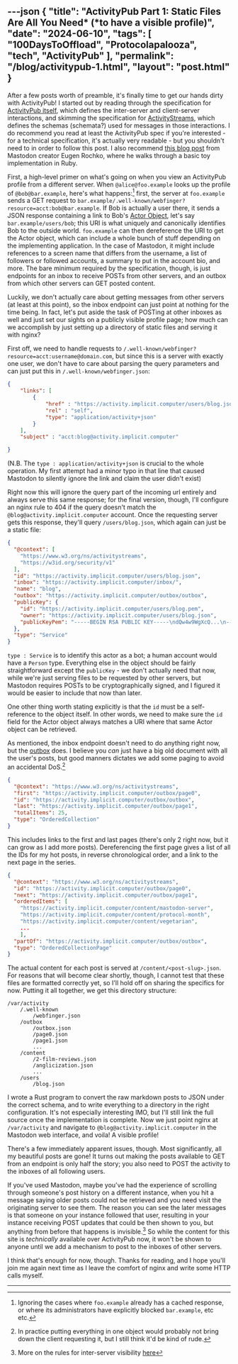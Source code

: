 ---json
{
    "title": "ActivityPub Part 1: Static Files Are All You Need* (*to have a visible profile)",
    "date": "2024-06-10",
    "tags": [
        "100DaysToOffload",
        "Protocolapalooza",
        "tech",
        "ActivityPub"
    ],
    "permalink": "/blog/activitypub-1.html",
    "layout": "post.html"
}
---

After a few posts worth of preamble, it's finally time to get our hands dirty with ActivityPub! I started out by reading through the specification for [ActivityPub itself](https://www.w3.org/TR/activitypub/), which defines the inter-server and client-server interactions, and skimming the specification for [ActivityStreams](https://www.w3.org/TR/activitystreams-core/), which defines the schemas (schemata?) used for messages in those interactions. I do recommend you read at least the ActivityPub spec if you're interested - for a technical specification, it's actually very readable - but you shouldn't need to in order to follow this post. I also recommend [this blog post](https://blog.joinmastodon.org/2018/06/how-to-implement-a-basic-activitypub-server/) from Mastodon creator Eugen Rochko, where he walks through a basic toy implementation in Ruby.


First, a high-level primer on what's going on when you view an ActivityPub profile from a different server. When `@alice@foo.example` looks up the profile of `@bob@bar.example`, here's what happens:[^1] first, the server at `foo.example` sends a GET request to `bar.example/.well-known/webfinger?resource=acct:bob@bar.example`. If Bob is actually a user there, it sends a JSON response containing a link to Bob's [Actor Object](https://www.w3.org/TR/activitystreams-vocabulary/#actor-types), let's say `bar.example/users/bob`; this URI is what uniquely and canonically identifies Bob to the outside world. `foo.example` can then dereference the URI to get the Actor object, which can include a whole bunch of stuff depending on the implementing application. In the case of Mastodon, it might include references to a screen name that differs from the username, a list of followers or followed accounts, a summary to put in the account bio, and more. The bare minimum required by the specification, though, is just endpoints for an inbox to receive POSTs from other servers, and an outbox from which other servers can GET posted content.


Luckily, we don't actually care about getting messages from other servers (at least at this point), so the inbox endpoint can just point at nothing for the time being. In fact, let's put aside the task of POSTing at other inboxes as well and just set our sights on a publicly visible profile page; how much can we accomplish by just setting up a directory of static files and serving it with nginx?


First off, we need to handle requests to `/.well-known/webfinger?resource=acct:username@domain.com`, but since this is a server with exactly one user, we don't have to care about parsing the query parameters and can just put this in `/.well-known/webfinger.json`: 

```json
{
    "links": [
        {
            "href" : "https://activity.implicit.computer/users/blog.json",
            "rel" : "self",
            "type": "application/activity+json"
        }
    ],
    "subject" : "acct:blog@activity.implicit.computer"

}

```

(N.B. The `type : application/activity+json` is crucial to the whole operation. My first attempt had a minor typo in that line that caused Mastodon to silently ignore the link and claim the user didn't exist)

Right now this will ignore the query part of the incoming url entirely and always serve this same response; for the final version, though, I'll configure an nginx rule to 404 if the query doesn't match the `@blog@activity.implicit.computer` account. Once the requesting server gets this response, they'll query `/users/blog.json`, which again can just be a static file:


```json
{
  "@context": [
    "https://www.w3.org/ns/activitystreams",
    "https://w3id.org/security/v1"
  ],
  "id": "https://activity.implicit.computer/users/blog.json",
  "inbox": "https://activity.implicit.computer/inbox/",
  "name": "blog",
  "outbox": "https://activity.implicit.computer/outbox/outbox",
  "publicKey": {
    "id": "https://activity.implicit.computer/users/blog.pem",
    "owner": "https://activity.implicit.computer/users/blog.json",
    "publicKeyPem": "-----BEGIN RSA PUBLIC KEY-----\ndQw4w9WgXcQ...\n----END RSA PUBLIC KEY-----"
  },
  "type": "Service"
}

```

`type : Service` is to identify this actor as a bot; a human account would have a `Person` type. Everything else in the object should be fairly straightforward except the `publicKey` - we don't actually need that now, while we're just serving files to be requested by other servers, but Mastodon requires POSTs to be cryptographically signed, and I figured it would be easier to include that now than later.

One other thing worth stating explicitly is that the `id` must be a self-reference to the object itself. In other words, we need to make sure the `id` field for the Actor object always matches a URI where that same Actor object can be retrieved. 

As mentioned, the inbox endpoint doesn't need to do anything right now, but the [outbox](https://www.w3.org/TR/activitypub/#outbox) does. I believe you *can* just have a big old document with all the user's posts, but good manners dictates we add some paging to avoid an accidental DoS.[^2] 

```json
{
  "@context": "https://www.w3.org/ns/activitystreams",
  "first": "https://activity.implicit.computer/outbox/page0",
  "id": "https://activity.implicit.computer/outbox/outbox",
  "last": "https://activity.implicit.computer/outbox/page1",
  "totalItems": 25,
  "type": "OrderedCollection"
}
```

This includes links to the first and last pages (there's only 2 right now, but it can grow as I add more posts). Dereferencing the first page gives a list of all the IDs for my hot posts, in reverse chronological order, and a link to the next page in the series.


```json
{
  "@context": "https://www.w3.org/ns/activitystreams",
  "id": "https://activity.implicit.computer/outbox/page0",
  "next": "https://activity.implicit.computer/outbox/page1",
  "orderedItems": [
    "https://activity.implicit.computer/content/mastodon-server",
    "https://activity.implicit.computer/content/protocol-month",
    "https://activity.implicit.computer/content/vegetarian",
    ...
    ],
  "partOf": "https://activity.implicit.computer/outbox/outbox",
  "type": "OrderedCollectionPage"
}
```

The actual content for each post is served at `/content/<post-slug>.json`. For reasons that will become clear shortly, though, I cannot test that these files are formatted correctly yet, so I'll hold off on sharing the specifics for now. Putting it all together, we get this directory structure:

```
/var/activity
    /.well-known
        /webfinger.json
    /outbox
        /outbox.json
        /page0.json
        /page1.json
        ...
    /content
        /2-film-reviews.json
        /anglicization.json
        ...
    /users
        /blog.json

```


I wrote a Rust program to convert the raw markdown posts to JSON under the correct schema, and to write everything to a directory in the right configuration. It's not especially interesting IMO, but I'll still link the full source once the implementation is complete. Now we just point nginx at `/var/activity` and navigate to `@blog@activity.implicit.computer` in the Mastodon web interface, and voila! A visible profile!

There's a few immediately apparent issues, though. Most significantly, all my beautiful posts are gone! It turns out making the posts available to GET from an endpoint is only half the story; you also need to POST the activity to the inboxes of all following users. 

If you've used Mastodon, maybe you've had the experience of scrolling through someone's post history on a different instance, when you hit a message saying older posts could not be retrieved and you need visit the originating server to see them. The reason you can see the later messages is that someone on your instance followed that user, resulting in your instance receiving POST updates that could be then shown to you, but anything from before that happens is invisible.[^3] So while the content for this site is *technically* available over ActivityPub now, it won't be shown to anyone until we add a mechanism to post to the inboxes of other servers.

I think that's enough for now, though. Thanks for reading, and I hope you'll join me again next time as I leave the comfort of nginx and write some HTTP calls myself.

---
[^1]: Ignoring the cases where `foo.example` already has a cached response, or where its administrators have explicitly blocked `bar.example`,  etc etc.

[^2]: In practice putting everything in one object would probably not bring down the client requesting it, but I still think it'd be kind of rude.

[^3]: More on the rules for inter-server visibility [here](https://fedi.tips/which-posts-and-accounts-can-i-see-from-my-server/)
